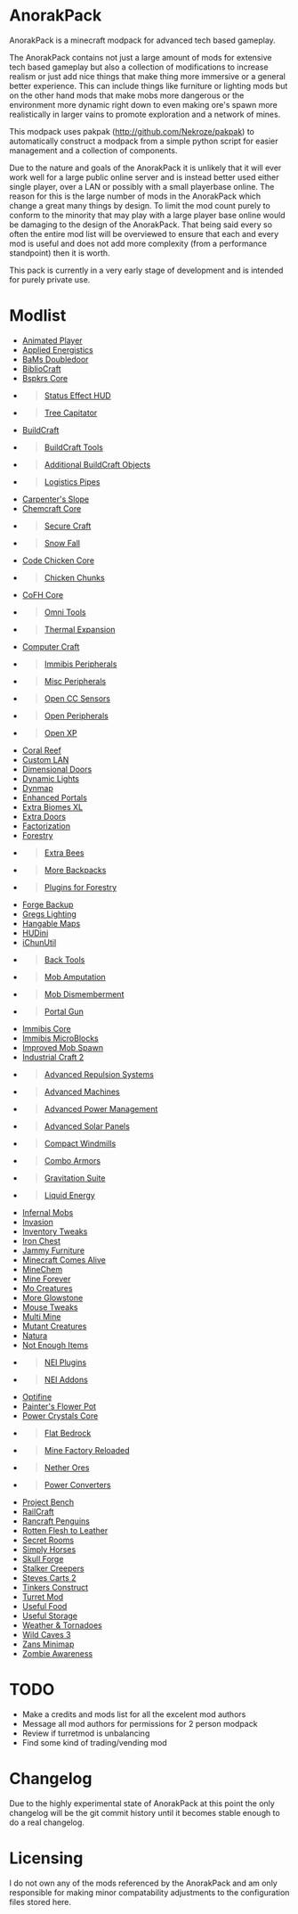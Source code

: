 AnorakPack
==========

AnorakPack is a minecraft modpack for advanced tech based gameplay.

The AnorakPack contains not just a large amount of mods for extensive tech based gameplay but also a collection of modifications to increase realism or just add nice things that make thing more immersive or a general better experience. This can include things like furniture or lighting mods but on the other hand mods that make mobs more dangerous or the environment more dynamic right down to even making ore's spawn more realistically in larger vains to promote exploration and a network of mines.

This modpack uses pakpak (http://github.com/Nekroze/pakpak) to automatically construct a modpack from a simple python script for easier management and a collection of components.

Due to the nature and goals of the AnorakPack it is unlikely that it will ever work well for a large public online server and is instead better used either single player, over a LAN or possibly with a small playerbase online. The reason for this is the large number of mods in the AnorakPack which change a great many things by design. To limit the mod count purely to conform to the minority that may play with a large player base online would be damaging to the design of the AnorakPack. That being said every so often the entire mod list will be overviewed to ensure that each and every mod is useful and does not add more complexity (from a performance standpoint) then it is worth.

This pack is currently in a very early stage of development and is intended for purely private use.

Modlist
=======

 - [Animated Player](http://www.minecraftforum.net/topic/1768057-152aesthetic-animated-player-fully-pixelized-hats-v120/)
 - [Applied Energistics](http://www.minecraftforum.net/topic/1625015-152-applied-energistics-rv-10-n-stacking-the-unstackable/)
 - [BaMs Doubledoor](http://www.minecraftforum.net/topic/818831-152-bams-mods-now-also-for-147/)
 - [BiblioCraft](http://www.minecraftforum.net/topic/1680480-15xforgesmp-bibliocraft-v123-bookcases-armor-stands-shelves-printing-presses-redstone-books-and-more-updated-05152013/)
 - [Bspkrs Core](http://www.minecraftforum.net/topic/1009577-152-daftpvfs-mods-treecapitator-ingameinfo-crystalwing-startinginv-floatingruins/)
 * >	[Status Effect HUD](http://www.minecraftforum.net/topic/1009577-152-daftpvfs-mods-treecapitator-ingameinfo-crystalwing-startinginv-floatingruins/)
 * >	[Tree Capitator](http://www.minecraftforum.net/topic/1009577-152-daftpvfs-mods-treecapitator-ingameinfo-crystalwing-startinginv-floatingruins/)
 - [BuildCraft](http://www.mod-buildcraft.com/)
 * >	[BuildCraft Tools](http://www.minecraftforum.net/topic/1647902-buildcraft-addon-buildcraft-tools-development-page/)
 * >	[Additional BuildCraft Objects](http://www.minecraftforum.net/topic/682821-15xbc35x104-additional-buildcraft-objects/)
 * >	[Logistics Pipes](http://www.minecraftforum.net/topic/1831791-152buildcraft-logistics-pipes/)
 - [Carpenter's Slope](http://www.minecraftforum.net/topic/1790919-15forge-carpenters-slope-v125/)
 - [Chemcraft Core](http://www.minecraftforum.net/topic/1801627-chemcraft-131/)
 * >	[Secure Craft](http://www.minecraftforum.net/topic/1808863-securecraft-110-protect-yourself-and-more/)
 * >	[Snow Fall](http://www.minecraftforum.net/topic/1728758-snowfall-121-the-mod-that-makes-snow-pile-up/)
 - [Code Chicken Core](http://www.minecraftforum.net/topic/909223-147152-smp-chickenbones-mods/)
 * >	[Chicken Chunks](http://www.minecraftforum.net/topic/909223-147152-smp-chickenbones-mods/)
 - [CoFH Core](http://www.minecraftforum.net/topic/1773528-152-team-cofh-mods-thermal-expansion-2420-now-with-hd-skins-and-capes/)
 * >	[Omni Tools](http://www.minecraftforum.net/topic/1773528-152-team-cofh-mods-thermal-expansion-2420-now-with-hd-skins-and-capes/)
 * >	[Thermal Expansion](http://www.minecraftforum.net/topic/1773528-152-team-cofh-mods-thermal-expansion-2420-now-with-hd-skins-and-capes/)
 - [Computer Craft](http://www.minecraftforum.net/topic/892282-152-computercraft-153-now-with-disco-floors/)
 * >	[Immibis Peripherals](http://www.computercraft.info/forums2/index.php?/topic/3728-mc-125-cc-141-immibiss-peripherals/)
 * >	[Misc Peripherals](http://www.computercraft.info/forums2/index.php?/topic/4587-cc153mc152-miscperipherals-33/)
 * >	[Open CC Sensors](http://www.computercraft.info/forums2/index.php?/topic/4587-cc153mc152-miscperipherals-33/)
 * >	[Open Peripherals](http://www.computercraft.info/forums2/index.php?/topic/13063-mc-152-cc-153-openperipheral/)
 * >	[Open XP](http://www.computercraft.info/forums2/index.php?/topic/13042-cc-153-mc-152-openxp/)
 - [Coral Reef](http://www.minecraftforum.net/topic/1106449-152151145etc-coral-reef-mod-updated-952013/)
 - [Custom LAN](http://www.minecraftforum.net/topic/1572017-152-144-custom-lan-mod-lan-at-your-fingertips-modloader-forge-standalone-installer-available/)
 - [Dimensional Doors](http://www.minecraftforum.net/topic/1650007-152universal-dimensional-doors-v136-i-was-asleep-in-that-class/)
 - [Dynamic Lights](http://www.minecraftforum.net/topic/184426-152-dynamic-lights-handheld-torches-moving-lightsources/)
 - [Dynmap](http://www.minecraftforum.net/topic/1543523-dynmap-dynamic-web-based-maps-for-minecraft/)
 - [Enhanced Portals](http://www.minecraftforum.net/topic/1301217-15x1st-apr-enhanced-portals-enhancedportals-2-beta-22nd-may-beta-2b/)
 - [Extra Biomes XL](http://www.minecraftforum.net/topic/1090288-152-extrabiomesxl-3133/)
 - [Extra Doors](http://www.minecraftforum.net/topic/1744901-152-151-extra-doors-more-doors-for-minecraft-forge5000dl/)
 - [Factorization](http://www.minecraftforum.net/topic/1351802-151-factorization-0737/)
 - [Forestry](http://www.minecraftforum.net/topic/700588-forestry-for-minecraft-trees-bees-and-more/)
 * >	[Extra Bees](http://dl.dropboxusercontent.com/u/52207235/Minecraft/Website/bees/index.html)
 * >	[More Backpacks](http://www.minecraftforum.net/topic/1717101-more-backpacks-211-forestry-addon/)
 * > 	[Plugins for Forestry](http://www.minecraftforum.net/topic/1253666-152forgeplugins-for-forestry-3x-wiki-now-updated/)
 - [Forge Backup](http://www.minecraftforge.net/forum/index.php?topic=4606.0)
 - [Gregs Lighting](http://www.cosc.canterbury.ac.nz/greg.ewing/minecraft/mods/GregsLighting/)
 - [Hangable Maps](http://www.minecraftforum.net/topic/1461853-152forgesmphangable-mapsunofficialv152-1/)
 - [HUDini](http://www.minecraftforum.net/topic/1555925-152-forge-hudini-anti-derp-suite/)
 - [iChunUtil](http://ichun.us/mods/ichun-util/)
 * > 	[Back Tools](http://www.minecraftforum.net/topic/1508046-152-back-tools-v1-sheathed-weapons-tools/)
 * >	[Mob Amputation](http://www.minecraftforum.net/topic/1296367-152-mob-amputation-v1-blood-and-gibs-and-an-easter-egg/)
 * >	[Mob Dismemberment](http://www.minecraftforum.net/topic/723304-152-mob-dismemberment-v1/)
 * >	[Portal Gun](http://www.minecraftforum.net/topic/199391-152smpforge-portal-gun-reconstructed-v1-rewritten-again/)
 - [Immibis Core](http://www.minecraftforum.net/topic/1001131-152-immibiss-mods-smp-tubestuff-5501-core-5511-da-5500-infinitubes-5502-liquid-xp-5500-microblocks-5500/)
 - [Immibis MicroBlocks](http://www.minecraftforum.net/topic/1001131-152-immibiss-mods-smp-tubestuff-5501-core-5511-da-5500-infinitubes-5502-liquid-xp-5500-microblocks-5500/)
 - [Improved Mob Spawn](http://wuppy29.blogspot.nl/2012/09/improved-mob-spawn.html)
 - [Industrial Craft 2](http://wiki.industrial-craft.net/index.php?title=Main_Page)
 * >	[Advanced Repulsion Systems](http://forum.industrial-craft.net/index.php?page=Thread&postID=65261)
 * >	[Advanced Machines](http://forum.industrial-craft.net/index.php?page=Thread&threadID=4907)
 * >	[Advanced Power Management](http://forum.industrial-craft.net/index.php?page=Thread&threadID=7900)
 * >	[Advanced Solar Panels](http://forum.industrial-craft.net/index.php?page=Thread&threadID=3291)
 * >	[Compact Windmills](http://forum.industrial-craft.net/index.php?page=Thread&threadID=9205)
 * >	[Combo Armors](http://forum.industrial-craft.net/index.php?page=Thread&threadID=8861)
 * >	[Gravitation Suite](http://forum.industrial-craft.net/index.php?page=Thread&threadID=6915)
 * >	[Liquid Energy](http://www.minecraftforum.net/topic/1821021-152-bcic2-liquid-energy-beta-5/)
 - [Infernal Mobs](http://www.minecraftforum.net/topic/1325911-152-atomicstrykers-infernal-mobs-diablo-style-modifiers/)
 - [Invasion](http://www.minecraftforum.net/topic/780480-152forge-invasion-mod-v0117-so-you-think-your-base-is-tough-do-you/)
 - [Inventory Tweaks](http://www.minecraftforum.net/topic/1720872-15x-inventory-tweaks-154-may-1/)
 - [Iron Chest](http://www.minecraftforum.net/topic/981855-15-and-up-forge-universalironchests-50-minecraft-15-update/)
 - [Jammy Furniture](http://www.minecraftforum.net/topic/1098808-v44-151152-forge-smp-jammy-furniture-mod/)
 - [Minecraft Comes Alive](http://www.minecraftforum.net/topic/926757-152-sspsmp-minecraft-comes-alive-v335-25-languages-850000-downloads/)
 - [MineChem](http://www.minecraftforum.net/topic/1734442-151minechem-3/)
 - [Mine Forever](http://www.minecraftforum.net/topic/1675882-15-forge-oss-mineforever-020b-the-high-tech-security-mod-150-downloads/)
 - [Mo Creatures](http://www.minecraftforum.net/topic/81771-152-mo-creatures-v522-with-raccoons-ants-mini-golems-silver-skeletons-and-more-fish/)
 - [More Glowstone](http://www.minecraftforum.net/topic/1810218-152forge-more-glowstone-mod-v10/)
 - [Mouse Tweaks](http://www.minecraftforum.net/topic/1518185-152-sspsmp-mouse-tweaks-12/)
 - [Multi Mine](http://www.minecraftforum.net/topic/485526-152-multi-mine-those-blocks-are-made-for-breakin/)
 - [Mutant Creatures](http://www.minecraftforum.net/topic/1336132-152-spmp-mutant-creatures-mutant-enderman-v134/)
 - [Natura](http://www.minecraftforum.net/topic/1753754-15xnatura/)
 - [Not Enough Items](http://www.minecraftforum.net/topic/909223-147152-smp-chickenbones-mods/)
 * >	[NEI Plugins](https://bitbucket.org/mistaqur/nei_plugins/wiki/Home)
 * >	[NEI Addons](http://www.minecraftforum.net/topic/1803460-147151152-nei-addons-v171-with-forestry-2260-support/)
 - [Optifine](http://www.minecraftforum.net/topic/249637-152-optifine-hd-d3-fps-boost-hd-textures-aa-af-and-much-more/)
 - [Painter's Flower Pot](http://www.minecraftforum.net/topic/1611327-15forge-painters-flower-pot-v156/)
 - [Power Crystals Core](http://www.minecraftforum.net/topic/1629898-151152-powercrystals-mods-15-updates-are-here-rednet-logic-is-here-100-upvotes/#pcc)
 * >	[Flat Bedrock](http://www.minecraftforum.net/topic/1629898-151152-powercrystals-mods-15-updates-are-here-rednet-logic-is-here-100-upvotes/#fb)
 * >	[Mine Factory Reloaded](http://www.minecraftforum.net/topic/1629898-151152-powercrystals-mods-15-updates-are-here-rednet-logic-is-here-100-upvotes/#mfr)
 * >	[Nether Ores](http://www.minecraftforum.net/topic/1629898-151152-powercrystals-mods-15-updates-are-here-rednet-logic-is-here-100-upvotes/#no)
 * >	[Power Converters](http://www.minecraftforum.net/topic/1629898-151152-powercrystals-mods-15-updates-are-here-rednet-logic-is-here-100-upvotes/#pc)
 - [Project Bench](http://www.minecraftforum.net/topic/1550010-152sspsmp-project-bench-v175forge5000-downloads/)
 - [RailCraft](http://www.minecraftforum.net/topic/701990-151-railcraft-7000-forge/)
 - [Rancraft Penguins](http://www.minecraftforum.net/topic/910095-152forge-rancraft-penguins-thirteen-species/)
 - [Rotten Flesh to Leather](http://www.minecraftforum.net/topic/1833113-forge-152-rotten-flesh-to-leather/)
 - [Secret Rooms](http://www.minecraftforum.net/topic/546192-1521v460secretroomsmodsmpforge-hidden-trapped-chests/)
 - [Simply Horses](http://www.minecraftforum.net/topic/1078787-151152-simply-horses-mod-alpha-062-bugfixes-and-textures/)
 - [Skull Forge](http://www.minecraftforum.net/topic/1572189-152smplanforgeskullforge-v122/)
 - [Stalker Creepers](http://www.minecraftforum.net/topic/1096447-152-stalker-creepers-now-fml-coremod/)
 - [Steves Carts 2](http://www.minecraftforum.net/topic/680276-15-steves-carts-2-v200a106/)
 - [Tinkers Construct](http://www.minecraftforum.net/topic/1659892-15xtinkers-construct/)
 - [Turret Mod](http://www.minecraftforum.net/topic/562836-152-spmplan-turret-mod-v301/)
 - [Useful Food](http://www.minecraftforum.net/topic/1378111-151152forge-usefulfood-142-craft-yourself-a-meal/)
 - [Useful Storage](http://www.minecraftforum.net/topic/1298016-152-vanilla-with-sprinkles-mods-built-to-fit-closely-with-the-vanilla-game-last-updated-515/)
 - [Weather & Tornadoes](http://www.coros.us/mods/tornadoes)
 - [Wild Caves 3](http://www.minecraftforum.net/topic/1554854-151152forge-wildcaves-3-v042/)
 - [Zans Minimap](http://www.minecraftforum.net/topic/1116564-152-mamiyaotarus-mods-voxelmap-chatbubbles-autofarmer-etc/)
 - [Zombie Awareness](http://www.coros.us/mods/zombieawareness)

TODO
====

 - Make a credits and mods list for all the excelent mod authors
 - Message all mod authors for permissions for 2 person modpack
 - Review if turretmod is unbalancing
 - Find some kind of trading/vending mod

Changelog
=========

Due to the highly experimental state of AnorakPack at this point the only changelog will be the git commit history until it becomes stable enough to do a real changelog.

Licensing
=========

I do not own any of the mods referenced by the AnorakPack and am only responsible for making minor compatability adjustments to the configuration files stored here.
